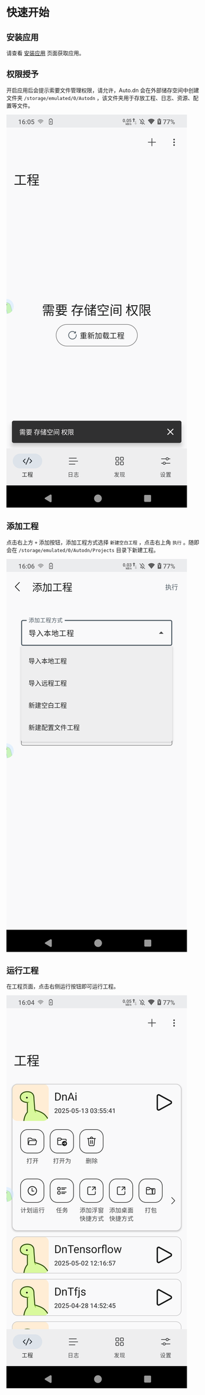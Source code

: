 # 快速开始

## 安装应用

请查看 [安装应用](/guide/install-app) 页面获取应用。

## 权限授予

开启应用后会提示索要文件管理权限，请允许，Auto.dn 会在外部储存空间中创建文件夹 `/storage/emulated/0/Autodn` ，该文件夹用于存放工程、日志、资源、配置等文件。

![1751789125](../assets/1751789125.png)

## 添加工程

点击右上方 `+` 添加按钮，添加工程方式选择 `新建空白工程` ，点击右上角 `执行` 。随即会在 `/storage/emulated/0/Autodn/Projects` 目录下新建工程。

![1751789192](../assets/1751789192.png)

## 运行工程

在工程页面，点击右侧运行按钮即可运行工程。

![1751789068](../assets/1751789068.png)

